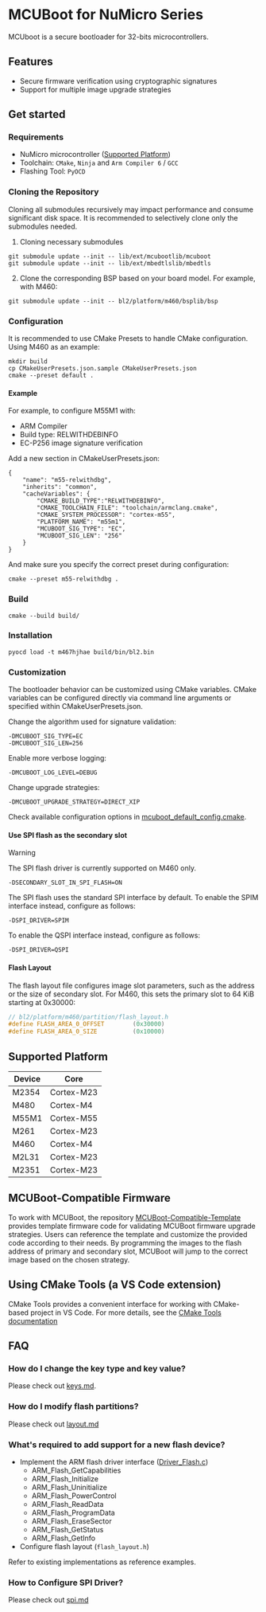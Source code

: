 # MCUBoot for NuMicro Series

MCUboot is a secure bootloader for 32-bits microcontrollers.

## Features

* Secure firmware verification using cryptographic signatures
* Support for multiple image upgrade strategies

## Get started

### Requirements

* NuMicro microcontroller ([Supported Platform](#supported-platform))
* Toolchain: `CMake`, `Ninja` and `Arm Compiler 6` / `GCC`
* Flashing Tool: `PyOCD`

### Cloning the Repository

Cloning all submodules recursively may impact performance and consume significant disk space. It is recommended to selectively clone only the submodules needed.
1. Cloning necessary submodules
```
git submodule update --init -- lib/ext/mcubootlib/mcuboot
git submodule update --init -- lib/ext/mbedtlslib/mbedtls
```
2. Clone the corresponding BSP based on your board model. For example, with M460:
```
git submodule update --init -- bl2/platform/m460/bsplib/bsp
```

### Configuration

It is recommended to use CMake Presets to handle CMake configuration. Using M460 as an example:

```
mkdir build
cp CMakeUserPresets.json.sample CMakeUserPresets.json
cmake --preset default .
```

#### Example

For example, to configure M55M1 with:

* ARM Compiler
* Build type: RELWITHDEBINFO
* EC-P256 image signature verification

Add a new section in CMakeUserPresets.json:
```
{
    "name": "m55-relwithdbg",
    "inherits": "common",
    "cacheVariables": {
        "CMAKE_BUILD_TYPE":"RELWITHDEBINFO",
        "CMAKE_TOOLCHAIN_FILE": "toolchain/armclang.cmake",
        "CMAKE_SYSTEM_PROCESSOR": "cortex-m55",
        "PLATFORM_NAME": "m55m1",
        "MCUBOOT_SIG_TYPE": "EC",
        "MCUBOOT_SIG_LEN": "256"
    }
}
```

And make sure you specify the correct preset during configuration:
```
cmake --preset m55-relwithdbg .
```

### Build

```
cmake --build build/
```

### Installation

```
pyocd load -t m467hjhae build/bin/bl2.bin
```

### Customization

The bootloader behavior can be customized using CMake variables.
CMake variables can be configured directly via command line arguments or specified within CMakeUserPresets.json.

Change the algorithm used for signature validation:
```
-DMCUBOOT_SIG_TYPE=EC
-DMCUBOOT_SIG_LEN=256
```

Enable more verbose logging:
```
-DMCUBOOT_LOG_LEVEL=DEBUG
```

Change upgrade strategies:
```
-DMCUBOOT_UPGRADE_STRATEGY=DIRECT_XIP
```

Check available configuration options in [mcuboot_default_config.cmake](https://github.com/OpenNuvoton/MCUBoot_NuMicro/blob/master/bl2/ext/mcuboot/mcuboot_default_config.cmake).

#### Use SPI flash as the secondary slot

> [!WARNING]
> The SPI flash driver is currently supported on M460 only.

```
-DSECONDARY_SLOT_IN_SPI_FLASH=ON
```

The SPI flash uses the standard SPI interface by default.
To enable the SPIM interface instead, configure as follows:
```
-DSPI_DRIVER=SPIM
```
To enable the QSPI interface instead, configure as follows:
```
-DSPI_DRIVER=QSPI
```

#### Flash Layout

The flash layout file configures image slot parameters, such as the address or the size of secondary slot.
For M460, this sets the primary slot to 64 KiB starting at 0x30000:
```C
// bl2/platform/m460/partition/flash_layout.h
#define FLASH_AREA_0_OFFSET        (0x30000)
#define FLASH_AREA_0_SIZE          (0x10000)
```

## Supported Platform

| Device | Core  |
| --- | --- |
| M2354 | Cortex-M23 |
| M480 | Cortex-M4 |
| M55M1 | Cortex-M55 |
| M261 | Cortex-M23 |
| M460 | Cortex-M4 |
| M2L31 | Cortex-M23 |
| M2351 | Cortex-M23 |

## MCUBoot-Compatible Firmware

To work with MCUBoot, the repository [MCUBoot-Compatible-Template](https://github.com/OpenNuvoton/MCUBoot-Compatible-Template) provides template firmware code for validating MCUBoot firmware upgrade strategies. Users can reference the template and customize the provided code according to their needs. By programming the images to the flash address of primary and secondary slot, MCUBoot will jump to the correct image based on the chosen strategy.

## Using CMake Tools (a VS Code extension)

CMake Tools provides a convenient interface for working with CMake-based project in VS Code.
For more details, see the [CMake Tools documentation](https://github.com/microsoft/vscode-cmake-tools/blob/main/docs/README.md)

## FAQ

### How do I change the key type and key value?

Please check out [keys.md](docs/keys.md).

### How do I modify flash partitions?

Please check out [layout.md](docs/layout.md)

### What's required to add support for a new flash device?

- Implement the ARM flash driver interface ([Driver_Flash.c](bl2/platform/common/Driver_Flash.c))
  - ARM_Flash_GetCapabilities
  - ARM_Flash_Initialize
  - ARM_Flash_Uninitialize
  - ARM_Flash_PowerControl
  - ARM_Flash_ReadData
  - ARM_Flash_ProgramData
  - ARM_Flash_EraseSector
  - ARM_Flash_GetStatus
  - ARM_Flash_GetInfo
- Configure flash layout (`flash_layout.h`)

Refer to existing implementations as reference examples.

### How to Configure SPI Driver?

Please check out [spi.md](docs/spi.md)
